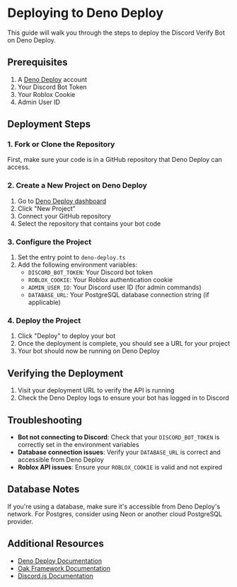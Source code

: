 # Deploying to Deno Deploy

This guide will walk you through the steps to deploy the Discord Verify Bot on Deno Deploy.

## Prerequisites

1. A [Deno Deploy](https://dash.deno.com) account
2. Your Discord Bot Token
3. Your Roblox Cookie
4. Admin User ID

## Deployment Steps

### 1. Fork or Clone the Repository

First, make sure your code is in a GitHub repository that Deno Deploy can access.

### 2. Create a New Project on Deno Deploy

1. Go to [Deno Deploy dashboard](https://dash.deno.com)
2. Click "New Project" 
3. Connect your GitHub repository
4. Select the repository that contains your bot code

### 3. Configure the Project

1. Set the entry point to `deno-deploy.ts`
2. Add the following environment variables:
   - `DISCORD_BOT_TOKEN`: Your Discord bot token
   - `ROBLOX_COOKIE`: Your Roblox authentication cookie
   - `ADMIN_USER_ID`: Your Discord user ID (for admin commands)
   - `DATABASE_URL`: Your PostgreSQL database connection string (if applicable)

### 4. Deploy the Project

1. Click "Deploy" to deploy your bot
2. Once the deployment is complete, you should see a URL for your project
3. Your bot should now be running on Deno Deploy

## Verifying the Deployment

1. Visit your deployment URL to verify the API is running
2. Check the Deno Deploy logs to ensure your bot has logged in to Discord

## Troubleshooting

- **Bot not connecting to Discord**: Check that your `DISCORD_BOT_TOKEN` is correctly set in the environment variables
- **Database connection issues**: Verify your `DATABASE_URL` is correct and accessible from Deno Deploy
- **Roblox API issues**: Ensure your `ROBLOX_COOKIE` is valid and not expired

## Database Notes

If you're using a database, make sure it's accessible from Deno Deploy's network. For Postgres, consider using Neon or another cloud PostgreSQL provider.

## Additional Resources

- [Deno Deploy Documentation](https://deno.com/deploy/docs)
- [Oak Framework Documentation](https://deno.land/x/oak)
- [Discord.js Documentation](https://discord.js.org/)